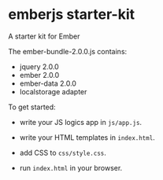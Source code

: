 emberjs starter-kit
===========

A starter kit for Ember

The ember-bundle-2.0.0.js contains:

- jquery 2.0.0
- ember 2.0.0
- ember-data 2.0.0
- localstorage adapter

To get started:

- write your JS logics app in `js/app.js`.

- write your HTML templates in `index.html`.

- add CSS to `css/style.css`.

- run `index.html` in your browser.
